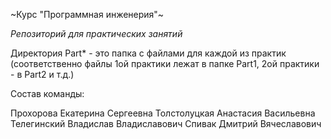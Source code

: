 ~Курс "Программная инженерия"~

*Репозиторий для практических занятий* 

Директория Part* - это папка с файлами для каждой из практик (соответственно файлы 1ой практики лежат в папке Part1, 2ой практики - в Part2 и т.д.)

Состав команды:

Прохорова Екатерина Сергеевна
Толстолуцкая Анастасия Васильевна
Телегинский Владислав Владиславович
Спивак Дмитрий Вячеславович
